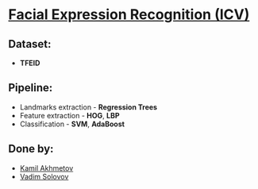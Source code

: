 # <a href=https://github.com/kamilkoduo/cv-fer/blob/master/ICV_Project_Final.pdf>**Facial Expression Recognition (ICV)**</a>

## Dataset:
- **TFEID**

## Pipeline:
- Landmarks extraction - **Regression Trees**
- Feature extraction   - **HOG**, **LBP**
- Classification       - **SVM**, **AdaBoost**

## Done by:
- <a href=https://github.com/kamilkoduo>Kamil Akhmetov</a>
- <a href=https://github.com/DeadmanIQ445>Vadim Solovov</a>




